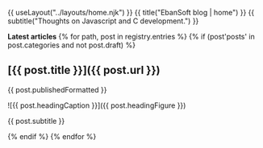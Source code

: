 

{{ useLayout("../layouts/home.njk") }}
{{ title("EbanSoft blog | home") }}
{{ subtitle("Thoughts on Javascript and C development.") }}

__Latest articles__
{% for path, post in registry.entries %}
{% if (post'posts' in post.categories and not post.draft) %}

## [{{ post.title }}]({{ post.url }})
<time datetime="{{ post.published }}">{{ post.publishedFormatted }}</time>

![{{ post.headingCaption }}]({{ post.headingFigure }})

{{ post.subtitle }}


{% endif %}
{% endfor %}


